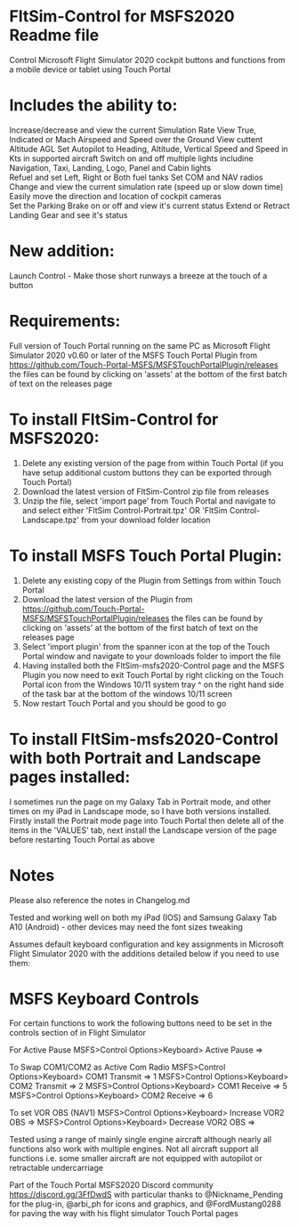 # FltSim-Control for MSFS2020 Readme file
Control Microsoft Flight Simulator 2020 cockpit buttons and functions from a mobile device or tablet using Touch Portal

# Includes the ability to:
Increase/decrease and view the current Simulation Rate
View True, Indicated or Mach Airspeed and Speed over the Ground
View cuttent Altitude AGL
Set Autopilot to Heading, Altitude, Vertical Speed and Speed in Kts in supported aircraft 
Switch on and off multiple lights includine Navigation, Taxi, Landing, Logo, Panel and Cabin lights  
Refuel and set Left, Right or Both fuel tanks
Set COM and NAV radios
Change and view the current simulation rate (speed up or slow down time)
Easily move the direction and location of cockpit cameras  
Set the Parking Brake on or off and view it's current status
Extend or Retract Landing Gear and see it's status

# New addition:
Launch Control - Make those short runways a breeze at the touch of a button

# Requirements:
Full version of Touch Portal running on the same PC as Microsoft Flight Simulator 2020
v0.60 or later of the MSFS Touch Portal Plugin from https://github.com/Touch-Portal-MSFS/MSFSTouchPortalPlugin/releases the files can be found by clicking on 'assets' at the bottom of the first batch of text on the releases page

# To install FltSim-Control for MSFS2020:
1. Delete any existing version of the page from within Touch Portal (if you have setup additional custom buttons they can be exported through Touch Portal)
2. Download the latest version of FltSim-Control zip file from releases 
3. Unzip the file, select 'import page' from Touch Portal and navigate to and select either 'FltSim Control-Portrait.tpz' OR 'FltSim Control-Landscape.tpz' from your download folder location

# To install MSFS Touch Portal Plugin:
1. Delete any existing copy of the Plugin from Settings from within Touch Portal 
2. Download the latest version of the Plugin from https://github.com/Touch-Portal-MSFS/MSFSTouchPortalPlugin/releases the files can be found by clicking on 'assets' at the bottom of the first batch of text on the releases page
3. Select 'import plugin' from the spanner icon at the top of the Touch Portal window and navigate to your downloads folder to import the file
4. Having installed both the FltSim-msfs2020-Control page and the MSFS Plugin you now need to exit Touch Portal by right clicking on the Touch Portal icon from the Windows 10/11 system tray ^ on the right hand side of the task bar at the bottom of the windows 10/11 screen
5. Now restart Touch Portal and you should be good to go

# To install FltSim-msfs2020-Control with both Portrait and Landscape pages installed:
I sometimes run the page on my Galaxy Tab in Portrait mode, and other times on my iPad in Landscape mode, so I have both versions installed.  
Firstly install the Portrait mode page into Touch Portal then delete all of the items in the 'VALUES' tab, next install the Landscape version of the page before restarting Touch Portal as above

# Notes
Please also reference the notes in Changelog.md

Tested and working well on both my iPad (IOS) and Samsung Galaxy Tab A10 (Android) - other devices may need the font sizes tweaking

Assumes default keyboard configuration and key assignments in Microsoft Flight Simulator 2020 with the additions detailed below if you need to use them:

# MSFS Keyboard Controls
For certain functions to work the following buttons need to be set in the <keyboard> controls section of <Controls Options Settings> in Flight Simulator

For Active Pause                        MSFS>Control Options>Keyboard>  Active Pause		=>	<Pause> 

To Swap COM1/COM2 as Active Com Radio   MSFS>Control Options>Keyboard>  COM1 Transmit		=>	<Shift><ALT>1 
                                        MSFS>Control Options>Keyboard>  COM2 Transmit		=>	<Shift><ALT>2 
                                        MSFS>Control Options>Keyboard>  COM1 Receive		=>	<Shift><ALT>5 
                                        MSFS>Control Options>Keyboard>  COM2 Receive		=>	<Shift><ALT>6

To set VOR OBS (NAV1)                   MSFS>Control Options>Keyboard>  Increase VOR2 OBS	=>	<Shift><ALT><Home> 
                                        MSFS>Control Options>Keyboard>  Decrease VOR2 OBS	=>	<Shift><ALT><End>

Tested using a range of mainly single engine aircraft although nearly all functions also work with multiple engines.  Not all aircraft support all functions i.e. some smaller aircraft are not equipped with autopilot or retractable undercarriage

Part of the Touch Portal MSFS2020 Discord community https://discord.gg/3FfDwdS with particular thanks to @Nickname_Pending for the plug-in, @arbi_ph for icons and graphics, and @FordMustang0288 for paving the way with his flight simulator Touch Portal pages
